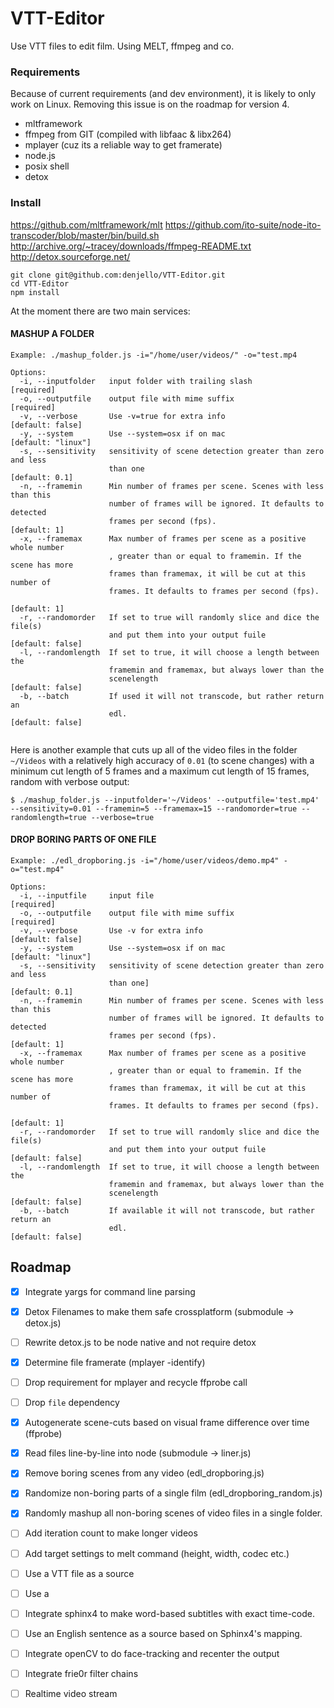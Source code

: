 # VTT-Editor

Use VTT files to edit film. Using MELT, ffmpeg and co.

### Requirements

Because of current requirements (and dev environment), it is likely to only work on Linux. Removing this issue is on the roadmap for version 4.

- mltframework
- ffmpeg from GIT (compiled with libfaac & libx264)
- mplayer (cuz its a reliable way to get framerate)
- node.js
- posix shell
- detox 

### Install

https://github.com/mltframework/mlt
https://github.com/ito-suite/node-ito-transcoder/blob/master/bin/build.sh
http://archive.org/~tracey/downloads/ffmpeg-README.txt
http://detox.sourceforge.net/

```
git clone git@github.com:denjello/VTT-Editor.git
cd VTT-Editor
npm install
```

At the moment there are two main services:


#### MASHUP A FOLDER
```
Example: ./mashup_folder.js -i="/home/user/videos/" -o="test.mp4

Options:
  -i, --inputfolder   input folder with trailing slash                [required]
  -o, --outputfile    output file with mime suffix                    [required]
  -v, --verbose       Use -v=true for extra info                [default: false]
  -y, --system        Use --system=osx if on mac              [default: "linux"]
  -s, --sensitivity   sensitivity of scene detection greater than zero and less
                      than one                                    [default: 0.1]
  -n, --framemin      Min number of frames per scene. Scenes with less than this
                      number of frames will be ignored. It defaults to detected
                      frames per second (fps).                      [default: 1]
  -x, --framemax      Max number of frames per scene as a positive whole number
                      , greater than or equal to framemin. If the scene has more
                      frames than framemax, it will be cut at this number of
                      frames. It defaults to frames per second (fps).
                                                                    [default: 1]
  -r, --randomorder   If set to true will randomly slice and dice the file(s)
                      and put them into your output fuile       [default: false]
  -l, --randomlength  If set to true, it will choose a length between the
                      framemin and framemax, but always lower than the
                      scenelength                               [default: false]
  -b, --batch         If used it will not transcode, but rather return an
                      edl.                                      [default: false]


```


Here is another example that cuts up all of the video files in the folder `~/Videos` with a relatively high accuracy of `0.01` (to scene changes) with a minimum cut length of 5 frames and a maximum cut length of 15 frames, random with verbose output:

`
$ ./mashup_folder.js --inputfolder='~/Videos' --outputfile='test.mp4' --sensitivity=0.01 --framemin=5 --framemax=15 --randomorder=true --randomlength=true --verbose=true
`

#### DROP BORING PARTS OF ONE FILE
```
Example: ./edl_dropboring.js -i="/home/user/videos/demo.mp4" -o="test.mp4"

Options:
  -i, --inputfile     input file                                      [required]
  -o, --outputfile    output file with mime suffix                    [required]
  -v, --verbose       Use -v for extra info                     [default: false]
  -y, --system        Use --system=osx if on mac              [default: "linux"]
  -s, --sensitivity   sensitivity of scene detection greater than zero and less
                      than one]                                   [default: 0.1]
  -n, --framemin      Min number of frames per scene. Scenes with less than this
                      number of frames will be ignored. It defaults to detected
                      frames per second (fps).                      [default: 1]
  -x, --framemax      Max number of frames per scene as a positive whole number
                      , greater than or equal to framemin. If the scene has more
                      frames than framemax, it will be cut at this number of
                      frames. It defaults to frames per second (fps).
                                                                    [default: 1]
  -r, --randomorder   If set to true will randomly slice and dice the file(s)
                      and put them into your output fuile       [default: false]
  -l, --randomlength  If set to true, it will choose a length between the
                      framemin and framemax, but always lower than the
                      scenelength                               [default: false]
  -b, --batch         If available it will not transcode, but rather return an
                      edl.                                      [default: false]
```



## Roadmap

- [x] Integrate yargs for command line parsing
- [x] Detox Filenames to make them safe crossplatform (submodule → detox.js)
- [ ] Rewrite detox.js to be node native and not require detox
- [x] Determine file framerate (mplayer -identify)
- [ ] Drop requirement for mplayer and recycle ffprobe call
- [ ] Drop `file` dependency 
- [x] Autogenerate scene-cuts based on visual frame difference over time (ffprobe)
- [x] Read files line-by-line into node (submodule → liner.js)
- [x] Remove boring scenes from any video (edl_dropboring.js)
- [x] Randomize non-boring parts of a single film (edl_dropboring_random.js)
- [x] Randomly mashup all non-boring scenes of video files in a single folder.
- [ ] Add iteration count to make longer videos
- [ ] Add target settings to melt command (height, width, codec etc.)
- [ ] Use a VTT file as a source
- [ ] Use a 
- [ ] Integrate sphinx4 to make word-based subtitles with exact time-code.
- [ ] Use an English sentence as a source based on Sphinx4's mapping.
- [ ] Integrate openCV to do face-tracking and recenter the output
- [ ] Integrate frie0r filter chains
- [ ] Realtime video stream
 